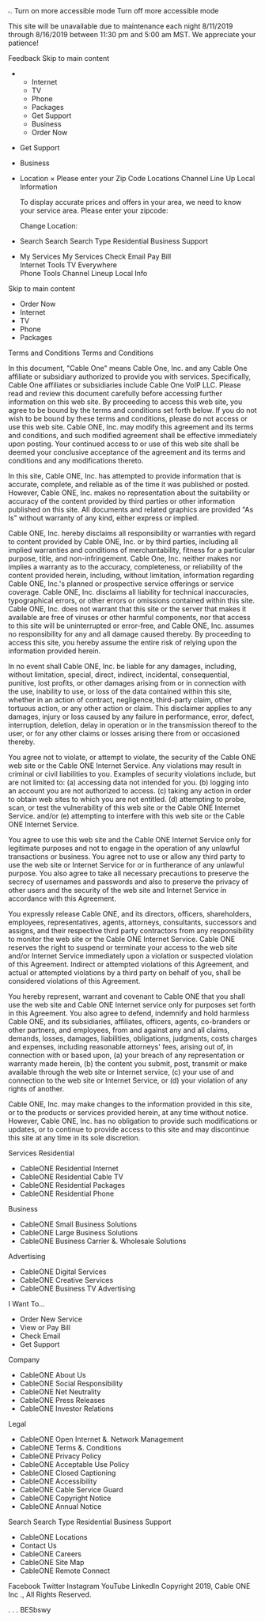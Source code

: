 <iframe src="https://www.googletagmanager.com/ns.html?id=GTM-N979W7" height="0" width="0" style="display:none. visibility:hidden;">. </iframe>. Turn on more accessible mode Turn off more accessible mode

This site will be unavailable due to maintenance each night 8/11/2019 through 8/16/2019 between 11:30 pm and 5:00 am MST. We appreciate your patience!

Feedback Skip to main content

*   *   Internet
    *   TV
    *   Phone
    *   Packages
    *   Get Support
    *   Business
    *   Order Now

*   Get Support
*   Business
*   Location × Please enter your Zip Code Locations Channel Line Up Local Information
    
    To display accurate prices and offers in your area, we need to know your service area. Please enter your zipcode:
    
    Change Location:
    
*   Search Search Search Type Residential Business Support
*   My Services
    My Services Check Email Pay Bill  
    Internet Tools TV Everywhere  
    Phone Tools Channel Lineup Local Info

Skip to main content

*   Order Now
*   Internet
*   TV
*   Phone
*   Packages

Terms and Conditions Terms and Conditions

In this document, "Cable One" means Cable One, Inc. and any Cable One affiliate or subsidiary authorized to provide you with services. Specifically, Cable One affiliates or subsidiaries include Cable One VoIP LLC. Please read and review this document carefully before accessing further information on this web site. By proceeding to access this web site, you agree to be bound by the terms and conditions set forth below. If you do not wish to be bound by these terms and conditions, please do not access or use this web site. Cable ONE, Inc. may modify this agreement and its terms and conditions, and such modified agreement shall be effective immediately upon posting. Your continued access to or use of this web site shall be deemed your conclusive acceptance of the agreement and its terms and conditions and any modifications thereto.

In this site, Cable ONE, Inc. has attempted to provide information that is accurate, complete, and reliable as of the time it was published or posted. However, Cable ONE, Inc. makes no representation about the suitability or accuracy of the content provided by third parties or other information published on this site. All documents and related graphics are provided "As Is" without warranty of any kind, either express or implied.

Cable ONE, Inc. hereby disclaims all responsibility or warranties with regard to content provided by Cable ONE, Inc. or by third parties, including all implied warranties and conditions of merchantability, fitness for a particular purpose, title, and non-infringement. Cable One, Inc. neither makes nor implies a warranty as to the accuracy, completeness, or reliability of the content provided herein, including, without limitation, information regarding Cable ONE, Inc.'s planned or prospective service offerings or service coverage. Cable ONE, Inc. disclaims all liability for technical inaccuracies, typographical errors, or other errors or omissions contained within this site. Cable ONE, Inc. does not warrant that this site or the server that makes it available are free of viruses or other harmful components, nor that access to this site will be uninterrupted or error-free, and Cable ONE, Inc. assumes no responsibility for any and all damage caused thereby. By proceeding to access this site, you hereby assume the entire risk of relying upon the information provided herein.

In no event shall Cable ONE, Inc. be liable for any damages, including, without limitation, special, direct, indirect, incidental, consequential, punitive, lost profits, or other damages arising from or in connection with the use, inability to use, or loss of the data contained within this site, whether in an action of contract, negligence, third-party claim, other tortuous action, or any other action or claim. This disclaimer applies to any damages, injury or loss caused by any failure in performance, error, defect, interruption, deletion, delay in operation or in the transmission thereof to the user, or for any other claims or losses arising there from or occasioned thereby.

You agree not to violate, or attempt to violate, the security of the Cable ONE web site or the Cable ONE Internet Service. Any violations may result in criminal or civil liabilities to you. Examples of security violations include, but are not limited to: (a) accessing data not intended for you. (b) logging into an account you are not authorized to access. (c) taking any action in order to obtain web sites to which you are not entitled. (d) attempting to probe, scan, or test the vulnerability of this web site or the Cable ONE Internet Service. and/or (e) attempting to interfere with this web site or the Cable ONE Internet Service.

You agree to use this web site and the Cable ONE Internet Service only for legitimate purposes and not to engage in the operation of any unlawful transactions or business. You agree not to use or allow any third party to use the web site or Internet Service for or in furtherance of any unlawful purpose. You also agree to take all necessary precautions to preserve the secrecy of usernames and passwords and also to preserve the privacy of other users and the security of the web site and Internet Service in accordance with this Agreement.

You expressly release Cable ONE, and its directors, officers, shareholders, employees, representatives, agents, attorneys, consultants, successors and assigns, and their respective third party contractors from any responsibility to monitor the web site or the Cable ONE Internet Service. Cable ONE reserves the right to suspend or terminate your access to the web site and/or Internet Service immediately upon a violation or suspected violation of this Agreement. Indirect or attempted violations of this Agreement, and actual or attempted violations by a third party on behalf of you, shall be considered violations of this Agreement.

You hereby represent, warrant and covenant to Cable ONE that you shall use the web site and Cable ONE Internet service only for purposes set forth in this Agreement. You also agree to defend, indemnify and hold harmless Cable ONE, and its subsidiaries, affiliates, officers, agents, co-branders or other partners, and employees, from and against any and all claims, demands, losses, damages, liabilities, obligations, judgments, costs charges and expenses, including reasonable attorneys' fees, arising out of, in connection with or based upon, (a) your breach of any representation or warranty made herein, (b) the content you submit, post, transmit or make available through the web site or Internet service, (c) your use of and connection to the web site or Internet Service, or (d) your violation of any rights of another.

Cable ONE, Inc. may make changes to the information provided in this site, or to the products or services provided herein, at any time without notice. However, Cable ONE, Inc. has no obligation to provide such modifications or updates, or to continue to provide access to this site and may discontinue this site at any time in its sole discretion.

Services Residential

*   CableONE Residential Internet
*   CableONE Residential Cable TV
*   CableONE Residential Packages
*   CableONE Residential Phone

Business

*   CableONE Small Business Solutions
*   CableONE Large Business Solutions
*   CableONE Business Carrier &. Wholesale Solutions

Advertising

*   CableONE Digital Services
*   CableONE Creative Services
*   CableONE Business TV Advertising

I Want To...

*   Order New Service
*   View or Pay Bill
*   Check Email
*   Get Support

Company

*   CableONE About Us
*   CableONE Social Responsibility
*   CableONE Net Neutrality
*   CableONE Press Releases
*   CableONE Investor Relations

Legal

*   CableONE Open Internet &. Network Management
*   CableONE Terms &. Conditions
*   CableONE Privacy Policy
*   CableONE Acceptable Use Policy
*   CableONE Closed Captioning
*   CableONE Accessibility
*   CableONE Cable Service Guard
*   CableONE Copyright Notice
*   CableONE Annual Notice

Search Search Type Residential Business Support

*   CableONE Locations
*   Contact Us
*   CableONE Careers
*   CableONE Site Map
*   CableONE Remote Connect

Facebook Twitter Instagram YouTube LinkedIn Copyright 2019, Cable ONE Inc ., All Rights Reserved.

<img height="1" width="1" style="display:none" src="https://www.facebook.com/tr?id=1676078032639904&amp;ev=PageView&amp;noscript=1">. <img height="1" width="1" style="display:none" src="https://www.facebook.com/tr?id=429775174175430&amp;ev=PageView&amp;noscript=1">. <img height="1" width="1" style="display:none" src="https://www.facebook.com/tr?id=655713804869086&amp;ev=PageView&amp;noscript=1">. BESbswy